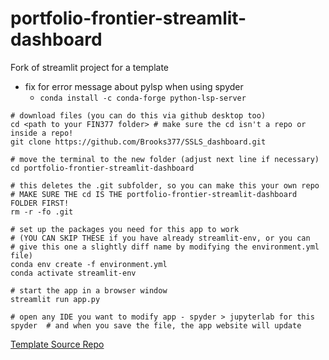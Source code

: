 # portfolio-frontier-streamlit-dashboard
 Fork of streamlit project for a template
 - fix for error message about pylsp when using spyder 
   - ```conda install -c conda-forge python-lsp-server ```
 
```
# download files (you can do this via github desktop too)
cd <path to your FIN377 folder> # make sure the cd isn't a repo or inside a repo!
git clone https://github.com/Brooks377/SSLS_dashboard.git

# move the terminal to the new folder (adjust next line if necessary)
cd portfolio-frontier-streamlit-dashboard  

# this deletes the .git subfolder, so you can make this your own repo
# MAKE SURE THE cd IS THE portfolio-frontier-streamlit-dashboard FOLDER FIRST!
rm -r -fo .git 

# set up the packages you need for this app to work 
# (YOU CAN SKIP THESE if you have already streamlit-env, or you can 
# give this one a slightly diff name by modifying the environment.yml file)
conda env create -f environment.yml
conda activate streamlit-env

# start the app in a browser window
streamlit run app.py

# open any IDE you want to modify app - spyder > jupyterlab for this
spyder  # and when you save the file, the app website will update
```

[Template Source Repo](https://github.com/donbowen/portfolio-frontier-streamlit-dashboard/)

